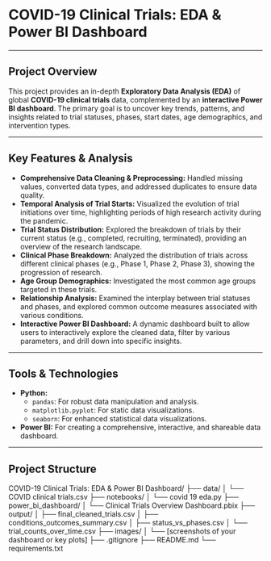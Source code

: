 # COVID-19 Clinical Trials: EDA & Power BI Dashboard

---

## **Project Overview**

This project provides an in-depth **Exploratory Data Analysis (EDA)** of global **COVID-19 clinical trials** data, complemented by an **interactive Power BI dashboard**. The primary goal is to uncover key trends, patterns, and insights related to trial statuses, phases, start dates, age demographics, and intervention types.

---

## **Key Features & Analysis**

* **Comprehensive Data Cleaning & Preprocessing:** Handled missing values, converted data types, and addressed duplicates to ensure data quality.
* **Temporal Analysis of Trial Starts:** Visualized the evolution of trial initiations over time, highlighting periods of high research activity during the pandemic.
* **Trial Status Distribution:** Explored the breakdown of trials by their current status (e.g., completed, recruiting, terminated), providing an overview of the research landscape.
* **Clinical Phase Breakdown:** Analyzed the distribution of trials across different clinical phases (e.g., Phase 1, Phase 2, Phase 3), showing the progression of research.
* **Age Group Demographics:** Investigated the most common age groups targeted in these trials.
* **Relationship Analysis:** Examined the interplay between trial statuses and phases, and explored common outcome measures associated with various conditions.
* **Interactive Power BI Dashboard:** A dynamic dashboard built to allow users to interactively explore the cleaned data, filter by various parameters, and drill down into specific insights.

---

## **Tools & Technologies**

* **Python:**
    * `pandas`: For robust data manipulation and analysis.
    * `matplotlib.pyplot`: For static data visualizations.
    * `seaborn`: For enhanced statistical data visualizations.
* **Power BI:** For creating a comprehensive, interactive, and shareable data dashboard.

---

## **Project Structure**

COVID-19 Clinical Trials: EDA & Power BI Dashboard/
├── data/
│   └── COVID clinical trials.csv
├── notebooks/
│   └── covid 19 eda.py
├── power_bi_dashboard/
│   └── Clinical Trials Overview Dashboard.pbix
├── output/
│   ├── final_cleaned_trials.csv
│   ├── conditions_outcomes_summary.csv
│   ├── status_vs_phases.csv
│   └── trial_counts_over_time.csv
├── images/
│   └── [screenshots of your dashboard or key plots]
├── .gitignore
├── README.md
└── requirements.txt
